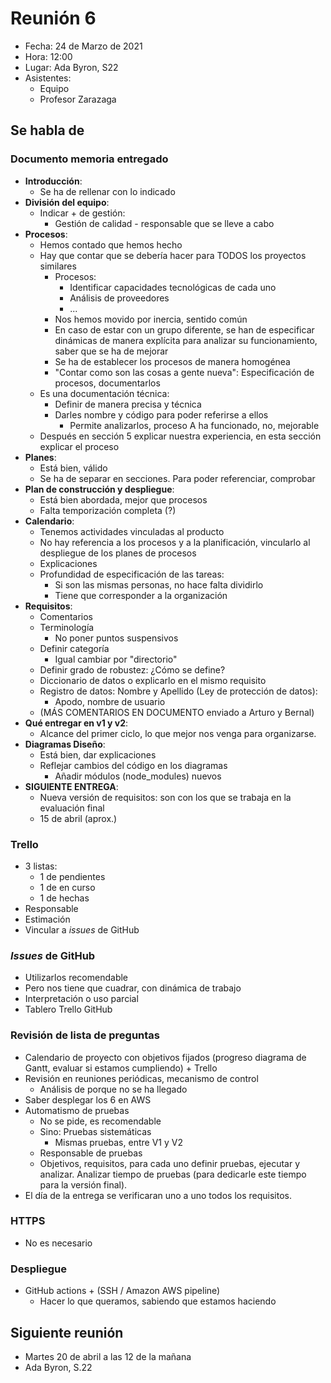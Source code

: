 # Reunión 6

- Fecha: 24 de Marzo de 2021
- Hora: 12:00
- Lugar: Ada Byron, S22
- Asistentes:
  - Equipo
  - Profesor Zarazaga

## Se habla de

### Documento memoria entregado

- **Introducción**:
  - Se ha de rellenar con lo indicado
- **División del equipo**:
  - Indicar + de gestión:
    - Gestión de calidad - responsable que se lleve a cabo
- **Procesos**:
  - Hemos contado que hemos hecho
  - Hay que contar que se debería hacer para TODOS los proyectos similares
    - Procesos:
      - Identificar capacidades tecnológicas de cada uno
      - Análisis de proveedores
      - ...
    - Nos hemos movido por inercia, sentido común
    - En caso de estar con un grupo diferente, se han de especificar dinámicas de manera explícita para analizar su funcionamiento, saber que se ha de mejorar
    - Se ha de establecer los procesos de manera homogénea
    - "Contar como son las cosas a gente nueva": Especificación de procesos, documentarlos
  - Es una documentación técnica:
    - Definir de manera precisa y técnica
    - Darles nombre y código para poder referirse a ellos
      - Permite analizarlos, proceso A ha funcionado, no, mejorable
  - Después en sección 5 explicar nuestra experiencia, en esta sección explicar el proceso
- **Planes**:
  - Está bien, válido
  - Se ha de separar en secciones. Para poder referenciar, comprobar
- **Plan de construcción y despliegue**:
  - Está bien abordada, mejor que procesos
  - Falta temporización completa (?)
- **Calendario**:
  - Tenemos actividades vinculadas al producto
  - No hay referencia a los procesos y a la planificación, vincularlo al despliegue de los planes de procesos
  - Explicaciones
  - Profundidad de especificación de las tareas:
    - Si son las mismas personas, no hace falta dividirlo
    - Tiene que corresponder a la organización
- **Requisitos**:
  - Comentarios
  - Terminología
    - No poner puntos suspensivos
  - Definir categoría
    - Igual cambiar por "directorio"
  - Definir grado de robustez: ¿Cómo se define?
  - Diccionario de datos o explicarlo en el mismo requisito
  - Registro de datos: Nombre y Apellido (Ley de protección de datos):
    - Apodo, nombre de usuario
  - (MÁS COMENTARIOS EN DOCUMENTO enviado a Arturo y Bernal)
- **Qué entregar en v1 y v2**:
  - Alcance del primer ciclo, lo que mejor nos venga para organizarse.
- **Diagramas Diseño**:
  - Está bien, dar explicaciones
  - Reflejar cambios del código en los diagramas
    - Añadir módulos (node_modules) nuevos
- **SIGUIENTE ENTREGA**:
  - Nueva versión de requisitos: son con los que se trabaja en la evaluación final
  - 15 de abril (aprox.)

### Trello

- 3 listas:
  - 1 de pendientes
  - 1 de en curso
  - 1 de hechas
- Responsable
- Estimación
- Vincular a _issues_ de GitHub

### _Issues_ de GitHub

- Utilizarlos recomendable
- Pero nos tiene que cuadrar, con dinámica de trabajo
- Interpretación o uso parcial
- Tablero Trello GitHub

### Revisión de lista de preguntas

- Calendario de proyecto con objetivos fijados (progreso diagrama de Gantt, evaluar si estamos cumpliendo) + Trello
- Revisión en reuniones periódicas, mecanismo de control
  - Análisis de porque no se ha llegado
- Saber desplegar los 6 en AWS
- Automatismo de pruebas
  - No se pide, es recomendable
  - Sino: Pruebas sistemáticas
    - Mismas pruebas, entre V1 y V2
  - Responsable de pruebas
  - Objetivos, requisitos, para cada uno definir pruebas, ejecutar y analizar. Analizar tiempo de pruebas (para dedicarle este tiempo para la versión final).
- El día de la entrega se verificaran uno a uno todos los requisitos.

### HTTPS

- No es necesario

### Despliegue

- GitHub actions + (SSH / Amazon AWS pipeline)
  - Hacer lo que queramos, sabiendo que estamos haciendo

## Siguiente reunión

- Martes 20 de abril a las 12 de la mañana
- Ada Byron, S.22
